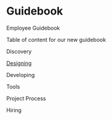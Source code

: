 # Guidebook

Employee Guidebook

Table of content for our new guidebook


Discovery

<a href src="https://github.com/Bumsykool/Guidebook/blob/master/Designing/README.md" >Designing</a>

Developing

Tools

Project Process

Hiring




